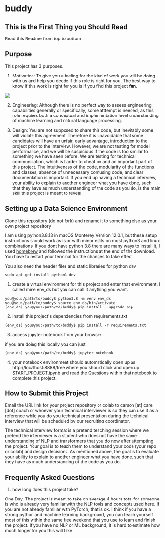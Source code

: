 # buddy

## This is the First Thing you Should Read

Read this Readme from top to bottom

## Purpose

This project has 3 purposes.

1. Motivation: To give you a feeling for the kind of work you will be doing with us and help you decde if this role is right for you. The best way to know if this work is right for you is if you find this project **fun**. 

<img src="https://www.care.coach/uploads/9/8/5/0/9850803/published/final-care-coach-0970.jpg">

2. Engineering: Although there is no perfect way to assess engineering capabilities generally or specifically, some atttempt is needed, as this role requires both a conceptual and implementation level understanding of machine learning and natural language processing. 

3. Design: You are not supposed to share this code, but inevitably some will violate this agreement. Therefore it is unavoidable that some candidates will have an unfair, early advantage, introduction to the project prior to the interview. However, we are not testing for model performance, and we will be suspicious if the code is too similar to something we have seen before. We are testing for technical communication, which is harder to cheat on and an important part of this project. The intuitiveness of the code, modularity of the functions and classes, absence of unnecessary confusing code, and clear documentation is important. If you end up having a technical interview, your ability to explain to another engineer what you have done, such that they have as much understanding of the code as you do, is the main skill this project is meant to reveal. 

## Setting up a Data Science Environment

Clone this repository (do not fork) and rename it to something else as your own project repository 

I am using python3.8.13 in macOS Monterey Version 12.0.1, but these setup instructions should work as is or with minor edits on most python3 and linux combinations. If you dont have python 3.8 there are many ways to install it, I used [homebrew](https://formulae.brew.sh/formula/python@3.8) and followed the instructions at the end of the download. You have to restart your terminal for the changes to take effect. 

You also need the header files and static libraries for python dev

`sudo apt-get install python3-dev`

1. create a virtual environment for this project and enter that environment. I called mine env_ds but you can call it anything you want. 

```
you@you:/path/to/buddy$ python3.8 -m venv env_ds
you@you:/path/to/buddy$ source env_ds/bin/activate
(env_ds) you@you:/path/to/buddy$ pip install --upgrade pip
```

2. install this project's dependencies from requirements.txt

```
(env_ds) you@you:/path/to/buddy$ pip install -r requirements.txt
```

3. access jupyter notebook from your browser

if you are doing this locally you can just

```
(env_ds) you@you:/path/to/buddy$ jupyter notebook
```

4. your notebook environment should automatically open up as http://localhost:8888/tree where you should click and open up [START_PROJECT.ipynb](START_PROJECT.ipynb) and read the Questions within that notebook to complete this project. 

## How to Submit this Project

Email the URL link for your project repository or colab to carson [at] care [dot] coach or whoever your technical interviewer is so they can use it as a reference while you do you technical presentation during the technical interview that will be scheduled by our recruiting coordinator.

The technical interview format is a pretend teaching session where we pretend the interviewer is a student who does not have the same understanding of NLP and transformers that you do now after attempting the project. Your goal is to teach them to understand your code (your repo or colab) and design decisions. As mentioned above, the goal is to evaluate your ability to explain to another engineer what you have done, such that they have as much understanding of the code as you do.

## Frequently Asked Questions

1. how long does this project take? 

One Day. The project is meant to take on average 4 hours total for someone is who is already very familiar with the NLP tools and concepts used here. If you are not already familiar with PyTorch, that is ok. I think if you have a strong python and machine learning background, you can teach yourself most of this within the same free weekend that you use to learn and finish the project. If you have no NLP or ML background, it is hard to estimate how much longer for you this will take. 
